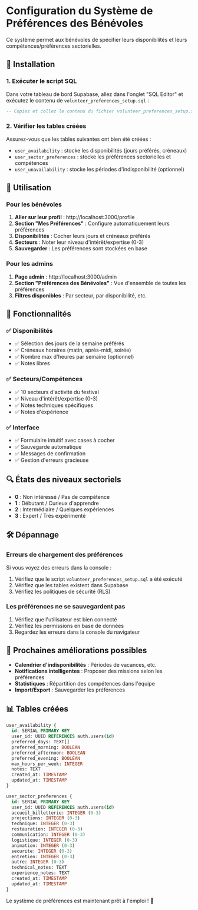 # Configuration du Système de Préférences des Bénévoles

Ce système permet aux bénévoles de spécifier leurs disponibilités et leurs compétences/préférences sectorielles.

## 🔧 Installation

### 1. Exécuter le script SQL
Dans votre tableau de bord Supabase, allez dans l'onglet "SQL Editor" et exécutez le contenu de `volunteer_preferences_setup.sql` :

```sql
-- Copiez et collez le contenu du fichier volunteer_preferences_setup.sql
```

### 2. Vérifier les tables créées
Assurez-vous que les tables suivantes ont bien été créées :
- `user_availability` : stocke les disponibilités (jours préférés, créneaux)
- `user_sector_preferences` : stocke les préférences sectorielles et compétences
- `user_unavailability` : stocke les périodes d'indisponibilité (optionnel)

## 📱 Utilisation

### Pour les bénévoles
1. **Aller sur leur profil** : http://localhost:3000/profile
2. **Section "Mes Préférences"** : Configure automatiquement leurs préférences
3. **Disponibilités** : Cocher leurs jours et créneaux préférés
4. **Secteurs** : Noter leur niveau d'intérêt/expertise (0-3)
5. **Sauvegarder** : Les préférences sont stockées en base

### Pour les admins
1. **Page admin** : http://localhost:3000/admin
2. **Section "Préférences des Bénévoles"** : Vue d'ensemble de toutes les préférences
3. **Filtres disponibles** : Par secteur, par disponibilité, etc.

## 🎯 Fonctionnalités

### ✅ **Disponibilités**
- ✅ Sélection des jours de la semaine préférés
- ✅ Créneaux horaires (matin, après-midi, soirée)
- ✅ Nombre max d'heures par semaine (optionnel)
- ✅ Notes libres

### ✅ **Secteurs/Compétences**
- ✅ 10 secteurs d'activité du festival
- ✅ Niveau d'intérêt/expertise (0-3)
- ✅ Notes techniques spécifiques
- ✅ Notes d'expérience

### ✅ **Interface**
- ✅ Formulaire intuitif avec cases à cocher
- ✅ Sauvegarde automatique
- ✅ Messages de confirmation
- ✅ Gestion d'erreurs gracieuse

## 🔍 États des niveaux sectoriels

- **0** : Non intéressé / Pas de compétence
- **1** : Débutant / Curieux d'apprendre
- **2** : Intermédiaire / Quelques expériences
- **3** : Expert / Très expérimenté

## 🛠️ Dépannage

### Erreurs de chargement des préférences
Si vous voyez des erreurs dans la console :
1. Vérifiez que le script `volunteer_preferences_setup.sql` a été exécuté
2. Vérifiez que les tables existent dans Supabase
3. Vérifiez les politiques de sécurité (RLS)

### Les préférences ne se sauvegardent pas
1. Vérifiez que l'utilisateur est bien connecté
2. Vérifiez les permissions en base de données
3. Regardez les erreurs dans la console du navigateur

## 🚀 Prochaines améliorations possibles

- **Calendrier d'indisponibilités** : Périodes de vacances, etc.
- **Notifications intelligentes** : Proposer des missions selon les préférences
- **Statistiques** : Répartition des compétences dans l'équipe
- **Import/Export** : Sauvegarder les préférences

## 📊 Tables créées

```sql
user_availability {
  id: SERIAL PRIMARY KEY
  user_id: UUID REFERENCES auth.users(id)
  preferred_days: TEXT[]
  preferred_morning: BOOLEAN
  preferred_afternoon: BOOLEAN  
  preferred_evening: BOOLEAN
  max_hours_per_week: INTEGER
  notes: TEXT
  created_at: TIMESTAMP
  updated_at: TIMESTAMP
}

user_sector_preferences {
  id: SERIAL PRIMARY KEY
  user_id: UUID REFERENCES auth.users(id)
  accueil_billetterie: INTEGER (0-3)
  projections: INTEGER (0-3)
  technique: INTEGER (0-3)
  restauration: INTEGER (0-3)
  communication: INTEGER (0-3)
  logistique: INTEGER (0-3)
  animation: INTEGER (0-3)
  securite: INTEGER (0-3)
  entretien: INTEGER (0-3)
  autre: INTEGER (0-3)
  technical_notes: TEXT
  experience_notes: TEXT
  created_at: TIMESTAMP
  updated_at: TIMESTAMP
}
```

Le système de préférences est maintenant prêt à l'emploi ! 🎉 